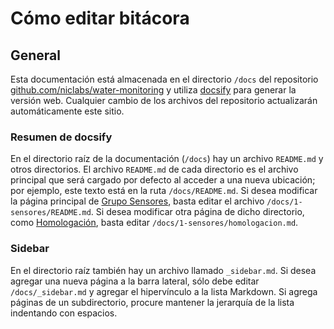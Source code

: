 # Cómo editar bitácora

## General
Esta documentación está almacenada en el directorio `/docs` del repositorio [github.com/niclabs/water-monitoring](https://github.com/niclabs/water-monitoring) y utiliza [docsify](https://docsify.js.org/#/?id=docsify) para generar la versión web. Cualquier cambio de los archivos del repositorio actualizarán automáticamente este sitio.

### Resumen de docsify
En el directorio raíz de la documentación (`/docs`) hay un archivo `README.md` y otros directorios. El archivo `README.md` de cada directorio es el archivo principal que será cargado por defecto al acceder a una nueva ubicación; por ejemplo, este texto está en la ruta `/docs/README.md`. Si desea modificar la página principal de [Grupo Sensores](1-sensores/README.md), basta editar el archivo `/docs/1-sensores/README.md`. Si desea modificar otra página de dicho directorio, como [Homologación](1-sensores/homologacion.md), basta editar `/docs/1-sensores/homologacion.md`.

### Sidebar
En el directorio raíz también hay un archivo llamado `_sidebar.md`. Si desea agregar una nueva página a la barra lateral, sólo debe editar `/docs/_sidebar.md` y agregar el hipervínculo a la lista Markdown. Si agrega páginas de un subdirectorio, procure mantener la jerarquía de la lista indentando con espacios.
